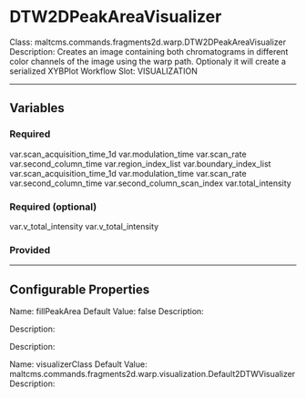 <h1>DTW2DPeakAreaVisualizer</h1>
Class: maltcms.commands.fragments2d.warp.DTW2DPeakAreaVisualizer
Description: Creates an image containing both chromatograms in different color channels of the image using the warp path. Optionaly it will create a serialized XYBPlot
Workflow Slot: VISUALIZATION

---

<h2>Variables</h2>
<h3>Required</h3>
var.scan_acquisition_time_1d
var.modulation_time
var.scan_rate
var.second_column_time
var.region_index_list
var.boundary_index_list
var.scan_acquisition_time_1d
var.modulation_time
var.scan_rate
var.second_column_time
var.second_column_scan_index
var.total_intensity

<h3>Required (optional)</h3>
var.v_total_intensity
var.v_total_intensity

<h3>Provided</h3>


---

<h2>Configurable Properties</h2>
Name: fillPeakArea
Default Value: false
Description: 


Description: 


Description: 

Name: visualizerClass
Default Value: maltcms.commands.fragments2d.warp.visualization.Default2DTWVisualizer
Description: 


